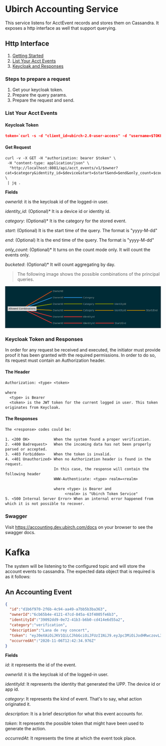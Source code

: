 # Ubirch Accounting Service

This service listens for AcctEvent records and stores them on Cassandra. It exposes a http interface as well that support querying.

## Http Interface

1. [Getting Started](#steps-to-prepare-a-request)
2. [List Your Acct Events](#list-your-acct-events)
3. [Keycloak and Responses](#keycloak-token-and-responses)

### Steps to prepare a request

1. Get your keycloak token.
2. Prepare the query params.
3. Prepare the request and send.

### List Your Acct Events

#### Keycloak Token

```json
token=`curl -s -d "client_id=ubirch-2.0-user-access" -d "username=$TOKEN_USER" -d "password=$TOKEN_PASS" -d "grant_type=password" -d "client_secret=$TOKEN_CLIENT_ID" $keycloak | jq -r .access_token`
```

#### Get Request

```shell script
curl -v -X GET -H "authorization: bearer $token" \
 -H "content-type: application/json" \
  "http://localhost:8081/api/acct_events/v1/$owner?cat=$category&identity_id=$device&start=$start&end=$end&only_count=$count&bucketed=$bucketed" \
 | jq . 
```

**Fields**

_ownerId_: it is the keycloak id of the logged-in user. 

_identity_id_: (Optional)* It is a device id or identity id. 

_category_: (Optional)* It is the category for the stored event.

_start_: (Optional) It is the start time of the query. The format is "yyyy-M-dd"

_end_: (Optional) It is the end time of the query. The format is "yyyy-M-dd"

_only_count_: (Optional)* It turns on the count mode only. It will count the events only.

_bucketed_: (Optional)* It will count aggregating by day.

> The following image shows the possible combinations of the principal queries.

![Accounting Params](accouting_params.png)

### Keycloak Token and Responses
 
In order for any request be received and executed, the initiator must provide proof it has been granted with the required permissions. 
In order to do so, its request must contain an Authorization header. 

#### The Header

```
Authorization: <type> <token>

where 
  <type> is Bearer
  <token> is the JWT token for the current logged in user. This token originates from Keycloak.
``` 
  
#### The Responses

```
The <response> codes could be:

1. <200 OK>           When the system found a proper verification.
2. <400 Badrequest>   When the incoming data has not been properly parsed or accepted.            
3. <403 Forbidden>    When the token is invalid.
4. <401 Unauthorized> When no Authorization header is found in the request.
                      In this case, the response will contain the following header 
                      WWW-Authenticate: <type> realm=<realm>
                      
                      where <type> is Bearer and
                           <realm> is "Ubirch Token Service"
5. <500 Internal Server Error> When an internal error happened from which it is not possible to recover.
```

### Swagger

Visit https://accounting.dev.ubirch.com/docs on your browser to see the swagger docs.

# Kafka

The system will be listening to the configured topic and will store the account events to cassandra. The expected data object that
is required is as it follows:

## An Accounting Event

```json
{
  "id":"d1b6f970-2f6b-4c94-aa49-a7bb5b3ba363",
  "ownerId":"6cb65b4e-4121-47cd-845a-63f4005fe6b3",
  "identityId":"39092dd9-0e72-41b3-b6b0-cd414e6d55a2",
  "category":"verification",
  "description":"Lana de rey concert",
  "token": "eyJ0eXAiOiJKV1QiLCJhbGciOiJFUzI1NiJ9.eyJpc3MiOiJodHRwczovL3Rva2VuLmRldi51YmlyY2guY29tIiwic3ViIjoiOTYzOTk1ZWQtY2UxMi00ZWE1LTg5ZGMtYjE4MTcwMWQxZDdiIiwiYXVkIjoiaHR0cHM6Ly92ZXJpZnkuZGV2LnViaXJjaC5jb20iLCJleHAiOjc5MTgxMTgxMDcsImlhdCI6MTYwNjcyNzcwNywianRpIjoiNDFiMDFkNzMtYTdkZi00N2ZhLWFkMDAtNzEwMWJjZTBmZmVhIiwicHVycG9zZSI6IlhtYXMgQWR2ZW50cyIsInRhcmdldF9pZGVudGl0aWVzIjpbIjc1NDlhY2Q4LTkxZTEtNDIzMC04MzNhLTJmMzg2ZTA5Yjk2ZiJdLCJyb2xlIjoidmVyaWZpZXIifQ.bRV1DmKwFZXdB5XD99xxEA8MhcBuE9N5UkThuyIajw4VvECvsq6PHShjReSmhcX_fqK-Bs-FioOC0Eh0odrYzQ",
  "occurredAt":"2020-11-06T12:42:34.976Z"
}
```

**Fields**

_id_: it represents the id of the event.
 
_ownerId_: it is the keycloak id of the logged-in user.

_identityId_: It represents the identity that generated the UPP. The device id or app id.

_category_: It represents the kind of event. That's to say, what action originated it.

_description_: It is a brief description for what this event accounts for.

_token_: It represents the possible token that might have been used to generate the action.

_occurredAt_: It represents the time at which the event took place. 
